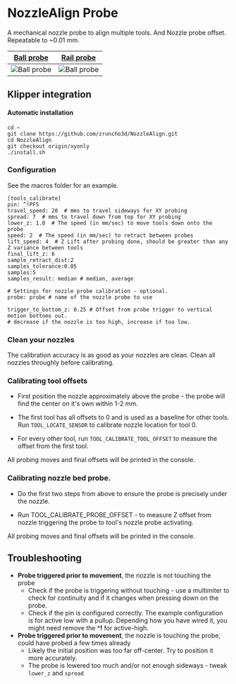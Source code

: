 # NozzleAlign Probe
A mechanical nozzle probe to align multiple tools. And Nozzle probe offset.
Repeatable to ~0.01 mm.

| **[Ball probe](./BallProbe.md)**  | **[Rail probe](./RailProbe.md)** |
| ------------- | ------------- |
| ![Ball probe](/images/ball-probe.jpg)  | ![Ball probe](/images/rail-probe.jpg) |

## Klipper integration

#### Automatic installation
```
cd ~
git clone https://github.com/zruncho3d/NozzleAlign.git
cd NozzleAlign
git checkout origin/xyonly
./install.sh
```

### Configuration

See the macros folder for an example.

```
[tools_calibrate]
pin: ^!PF5
travel_speed: 20  # mms to travel sideways for XY probing
spread: 7  # mms to travel down from top for XY probing
lower_z: 1.0  # The speed (in mm/sec) to move tools down onto the probe
speed: 2  # The speed (in mm/sec) to retract between probes
lift_speed: 4  # Z Lift after probing done, should be greater than any Z variance between tools
final_lift_z: 6 
sample_retract_dist:2
samples_tolerance:0.05
samples:5
samples_result: median # median, average

# Settings for nozzle probe calibration - optional.
probe: probe # name of the nozzle probe to use

trigger_to_bottom_z: 0.25 # Offset from probe trigger to vertical motion bottoms out. 
# decrease if the nozzle is too high, increase if too low.
```

### Clean your nozzles 

The calibration accuracy is as good as your nozzles are clean. 
Clean all nozzles throughly before calibrating.

### Calibrating tool offsets

- First position the nozzle approximately above the probe - the probe will find the center on it's own within 1-2 mm.

- The first tool has all offsets to 0 and is used as a baseline for other tools. Run ```TOOL_LOCATE_SENSOR``` to calibrate nozzle location for tool 0.

- For every other tool, run ```TOOL_CALIBRATE_TOOL_OFFSET``` to measure the offset from the first tool.

All probing moves and final offsets will be printed in the console.

### Calibrating nozzle bed probe.

- Do the first two steps from above to ensure the probe is precisely under the nozzle.

- Run TOOL_CALIBRATE_PROBE_OFFSET - to measure Z offset from nozzle triggering the probe to tool's nozzle probe activating.

All probing moves and final offsets will be printed in the console.


## Troubleshooting

- **Probe triggered prior to movement**, the nozzle is not touching the probe
  - Check if the probe is triggering without touching - use a multimiter to check for continuity and if it changes when pressing down on the probe.
  - Check if the pin is configured correctly. The example configuration is for active low with a pullup. Depending how you have wired it, you might need remove the **^!** for active-high.
- **Probe triggered prior to movement**, the nozzle is touching the probe, could have probed a few times already
  - Likely the initial position was too far off-center. Try to position it more accurately.
  - The probe is lowered too much and/or not enough sideways - tweak ```lower_z``` and ```spread```
 
